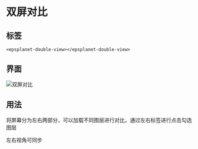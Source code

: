 # 双屏对比

## 标签

```vue
<epsplanet-double-view></epsplanet-double-view>
```

## 界面

![双屏对比](../../assets/doubleView.png)

## 用法

将屏幕分为左右两部分，可以加载不同图层进行对比，通过左右标签进行点击勾选图层

左右视角可同步